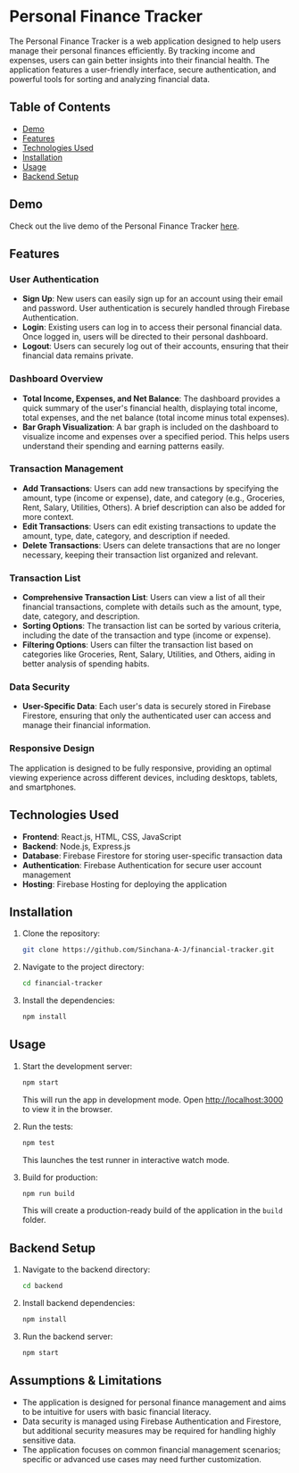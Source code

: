 # Personal Finance Tracker

The Personal Finance Tracker is a web application designed to help users manage their personal finances efficiently. By tracking income and expenses, users can gain better insights into their financial health. The application features a user-friendly interface, secure authentication, and powerful tools for sorting and analyzing financial data.

## Table of Contents
- [Demo](#demo)
- [Features](#features)
- [Technologies Used](#technologies-used)
- [Installation](#installation)
- [Usage](#usage)
- [Backend Setup](#backend-setup)

## Demo
Check out the live demo of the Personal Finance Tracker [here](#).

## Features
### User Authentication
- **Sign Up**: New users can easily sign up for an account using their email and password. User authentication is securely handled through Firebase Authentication.
- **Login**: Existing users can log in to access their personal financial data. Once logged in, users will be directed to their personal dashboard.
- **Logout**: Users can securely log out of their accounts, ensuring that their financial data remains private.

### Dashboard Overview
- **Total Income, Expenses, and Net Balance**: The dashboard provides a quick summary of the user's financial health, displaying total income, total expenses, and the net balance (total income minus total expenses).
- **Bar Graph Visualization**: A bar graph is included on the dashboard to visualize income and expenses over a specified period. This helps users understand their spending and earning patterns easily.

### Transaction Management
- **Add Transactions**: Users can add new transactions by specifying the amount, type (income or expense), date, and category (e.g., Groceries, Rent, Salary, Utilities, Others). A brief description can also be added for more context.
- **Edit Transactions**: Users can edit existing transactions to update the amount, type, date, category, and description if needed.
- **Delete Transactions**: Users can delete transactions that are no longer necessary, keeping their transaction list organized and relevant.

### Transaction List
- **Comprehensive Transaction List**: Users can view a list of all their financial transactions, complete with details such as the amount, type, date, category, and description.
- **Sorting Options**: The transaction list can be sorted by various criteria, including the date of the transaction and type (income or expense).
- **Filtering Options**: Users can filter the transaction list based on categories like Groceries, Rent, Salary, Utilities, and Others, aiding in better analysis of spending habits.

### Data Security
- **User-Specific Data**: Each user's data is securely stored in Firebase Firestore, ensuring that only the authenticated user can access and manage their financial information.

### Responsive Design
The application is designed to be fully responsive, providing an optimal viewing experience across different devices, including desktops, tablets, and smartphones.

## Technologies Used
- **Frontend**: React.js, HTML, CSS, JavaScript
- **Backend**: Node.js, Express.js
- **Database**: Firebase Firestore for storing user-specific transaction data
- **Authentication**: Firebase Authentication for secure user account management
- **Hosting**: Firebase Hosting for deploying the application

## Installation
1. Clone the repository:
    ```bash
    git clone https://github.com/Sinchana-A-J/financial-tracker.git
    ```
2. Navigate to the project directory:
    ```bash
    cd financial-tracker
    ```
3. Install the dependencies:
    ```bash
    npm install
    ```

## Usage
1. Start the development server:
    ```bash
    npm start
    ```
   This will run the app in development mode. Open [http://localhost:3000](http://localhost:3000) to view it in the browser.

2. Run the tests:
    ```bash
    npm test
    ```
   This launches the test runner in interactive watch mode.

3. Build for production:
    ```bash
    npm run build
    ```
   This will create a production-ready build of the application in the `build` folder.

## Backend Setup
1. Navigate to the backend directory:
    ```bash
    cd backend
    ```
2. Install backend dependencies:
    ```bash
    npm install
    ```
3. Run the backend server:
    ```bash
    npm start
    ```

## Assumptions & Limitations
- The application is designed for personal finance management and aims to be intuitive for users with basic financial literacy.
- Data security is managed using Firebase Authentication and Firestore, but additional security measures may be required for handling highly sensitive data.
- The application focuses on common financial management scenarios; specific or advanced use cases may need further customization.
